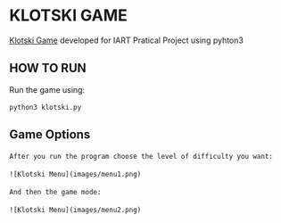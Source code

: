 # KLOTSKI GAME

 [Klotski Game](https://en.wikipedia.org/wiki/Klotski) developed for IART Pratical Project using pyhton3

## HOW TO RUN

Run the game using:

    python3 klotski.py

## Game Options

    After you run the program choose the level of difficulty you want:

    ![Klotski Menu](images/menu1.png)

    And then the game mode:

    ![Klotski Menu](images/menu2.png)